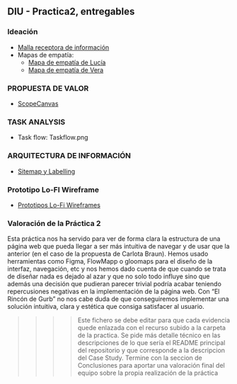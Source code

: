 ## DIU - Practica2, entregables

### Ideación 
* [Malla receptora de información](https://github.com/pablovegood/UX_CaseStudy/blob/master/P2/FeedbackGrid.png)
* Mapas de empatía:
    - [Mapa de empatía de Lucía](https://github.com/pablovegood/UX_CaseStudy/blob/master/P2/EmpathyMapping_Lucia.png)
    - [Mapa de empatía de Vera](https://github.com/pablovegood/UX_CaseStudy/blob/master/P2/EmpathyMapping_Vera.png)


### PROPUESTA DE VALOR
* [ScopeCanvas](https://github.com/pablovegood/UX_CaseStudy/blob/master/P2/ScopeCanvas.png)


### TASK ANALYSIS
* Task flow: Taskflow.png


### ARQUITECTURA DE INFORMACIÓN
* [Sitemap y Labelling](https://github.com/pablovegood/UX_CaseStudy/tree/master#2c-ia-sitemap--labelling)


### Prototipo Lo-FI Wireframe 
* [Prototipos Lo-Fi Wireframes](https://github.com/pablovegood/UX_CaseStudy/blob/master/P2/WireFrames.png)


### Valoración de la Práctica 2
Esta práctica nos ha servido para ver de forma clara la estructura de una página web que pueda llegar a ser más intuitiva de navegar y de usar que la anterior (en el caso de la propuesta de Carlota Braun). Hemos usado herramientas como Figma, FlowMapp o gloomaps para el diseño de la interfaz, navegación, etc y nos hemos dado cuenta de que cuando se trata de diseñar nada es dejado al azar y que no solo todo influye sino que además una decisión que pudieran parecer trivial podría acabar teniendo repercusiones negativas en la implementación de la página web. Con “El Rincón de Gurb” no nos cabe duda de que conseguiremos implementar una solución intuitiva, clara y estética que consiga satisfacer al usuario.


>>>> Este fichero se debe editar para que cada evidencia quede enlazada con el recurso subido a la carpeta de la practica. Se pide más detalle técnico en las descripciones de lo que sería el README principal del repositorio y que corresponde a la descripcion del Case Study.
>>>> Termine con la seccion de Conclusiones para aportar una valoración final del equipo sobre la propia realización de la práctica
